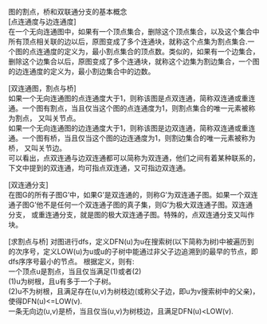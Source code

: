 图的割点，桥和双联通分支的基本概念  
[点连通度与边连通度]  
在一个无向连通图中，如果有一个顶点集合，删除这个顶点集合，以及这个集合中所有顶点相关联的边以后，原图变成了多个连通块，就称这个点集为割点集合.一个图的点连通度的定义为，最小割点集合的顶点数。类似的，如果有一个边集合，删除这个边集合以后，原图变成了多个连通块，就称这个边集为割边集合，一个图的边连通度的定义为，最小割边集合中的边数。  
  
[双连通图，割点与桥]  
如果一个无向连通图的点连通度大于1，则称该图是点双连通，简称双连通或重连通。一个图有割点，当且仅当这个图的点连通度为1，则割点集合的唯一元素被称为割点，
又叫关节点。  
如果一个无向连通图的边连通度大于1，则称该图是边双连通，简称双连通或重连通。一个图有桥，当且仅当这个图的边连通度为1，则割边集合的唯一元素被称为桥，
又叫关节边。  
可以看出，点双连通与边双连通都可以简称为双连通，他们之间有着某种联系的，下文中提到的双连通，均可指点双连通，又可指边双连通。  
  
[双连通分支]  
在图G的所有子图G’中，如果G’是双连通的，则称G’为双连通子图。如果一个双连通子图G’他不是任何一个双连通子图的真子集，则G’为极大双连通子图。双连通分支，
或重连通分支，就是图的极大双连通子图。特殊的，点双连通分支又叫作块。  

[求割点与桥]
对图进行dfs，定义DFN(u)为u在搜索树(以下简称为树)中被遍历到的次序号，定义LOW(u)为u或u的子树中能通过非父子边追溯到的最早的节点，即dfs序序号最小的节点。
根据定义，则有:  
一个顶点u是割点，当且仅当满足(1)或者(2)  
(1)u为树根，且u有多于一个子树。  
(2)u不为树根，且满足存在(u,v)为树枝边(或称父子边，即u为v搜索树中的父亲)，使得DFN(u)<=LOW(v).  
一条无向边(u,v)是桥，当且仅当(u,v)为树枝边，且满足DFN(u)<LOW(v).  

